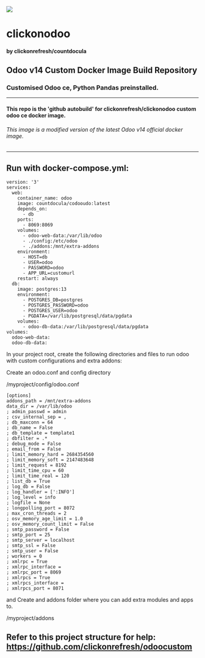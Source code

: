 ![](https://user-images.githubusercontent.com/72121107/114127457-b6bcbb00-98fa-11eb-9d50-ce1bf6284859.png)

# clickonodoo
#### by clickonrefresh/countdocula

## Odoo v14 Custom Docker Image Build Repository

### Customised Odoo ce, Python Pandas preinstalled.

---------
#### This repo is the 'github autobuild' for clickonrefresh/clickonodoo custom odoo ce docker image.

###### This image is a modified version of the latest Odoo v14 official docker image.

---------------------
## Run with docker-compose.yml:

```
version: '3'
services:
  web:
    container_name: odoo
    image: countdocula/codooudo:latest
    depends_on:
      - db
    ports:
      - 8069:8069
    volumes:
      - odoo-web-data:/var/lib/odoo
      - ./config:/etc/odoo
      - ./addons:/mnt/extra-addons
    environment:
      - HOST=db
      - USER=odoo
      - PASSWORD=odoo
      - APP_URL=customurl
    restart: always
  db:
    image: postgres:13
    environment:
      - POSTGRES_DB=postgres
      - POSTGRES_PASSWORD=odoo
      - POSTGRES_USER=odoo
      - PGDATA=/var/lib/postgresql/data/pgdata
    volumes:
      - odoo-db-data:/var/lib/postgresql/data/pgdata
volumes:
  odoo-web-data:
  odoo-db-data:
```


In your project root, create the following directories and files to run odoo with custom configurations and extra addons:

Create an odoo.conf and config directory

/myproject/config/odoo.conf
```
[options]
addons_path = /mnt/extra-addons
data_dir = /var/lib/odoo
; admin_passwd = admin
; csv_internal_sep = ,
; db_maxconn = 64
; db_name = False
; db_template = template1
; dbfilter = .*
; debug_mode = False
; email_from = False
; limit_memory_hard = 2684354560
; limit_memory_soft = 2147483648
; limit_request = 8192
; limit_time_cpu = 60
; limit_time_real = 120
; list_db = True
; log_db = False
; log_handler = [':INFO']
; log_level = info
; logfile = None
; longpolling_port = 8072
; max_cron_threads = 2
; osv_memory_age_limit = 1.0
; osv_memory_count_limit = False
; smtp_password = False
; smtp_port = 25
; smtp_server = localhost
; smtp_ssl = False
; smtp_user = False
; workers = 0
; xmlrpc = True
; xmlrpc_interface = 
; xmlrpc_port = 8069
; xmlrpcs = True
; xmlrpcs_interface = 
; xmlrpcs_port = 8071
```


and Create and addons folder where you can add extra modules and apps to. 

/myproject/addons

## Refer to this project structure for help: https://github.com/clickonrefresh/odoocustom


